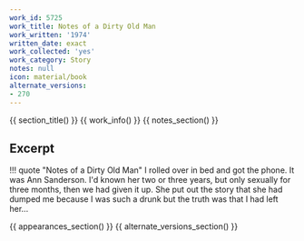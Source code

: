```yaml
---
work_id: 5725
work_title: Notes of a Dirty Old Man
work_written: '1974'
written_date: exact
work_collected: 'yes'
work_category: Story
notes: null
icon: material/book
alternate_versions:
- 270
---
```


{{ section_title() }}
{{ work_info() }}
{{ notes_section() }}
## Excerpt
!!! quote "Notes of a Dirty Old Man"
    I rolled over in bed and got the phone. It was Ann Sanderson. I'd known her two or three years, but only sexually for three months, then we had given it up. She put out the story that she had dumped me because I was such a drunk but the truth was that I had left her...

{{ appearances_section() }}
{{ alternate_versions_section() }}